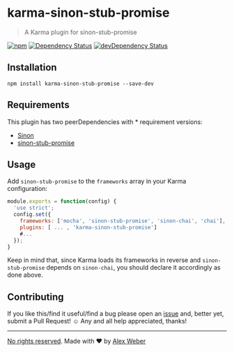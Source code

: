 # karma-sinon-stub-promise

> A Karma plugin for sinon-stub-promise

[![npm](https://img.shields.io/npm/v/karma-sinon-stub-promise.svg)](https://www.npmjs.com/package/karma-sinon-stub-promise) [![Dependency Status](https://david-dm.org/alexweber/karma-sinon-stub-promise.svg)](https://david-dm.org/alexweber/karma-sinon-stub-promise) [![devDependency Status](https://david-dm.org/alexweber/karma-sinon-stub-promise/dev-status.svg)](https://david-dm.org/alexweber/karma-sinon-stub-promise#info=devDependencies)

## Installation

```
npm install karma-sinon-stub-promise --save-dev
```

## Requirements

This plugin has two peerDependencies with * requirement versions:

- [Sinon](http://sinonjs.org/)
- [sinon-stub-promise](https://github.com/substantial/sinon-stub-promise)

## Usage

Add `sinon-stub-promise` to the `frameworks` array in your Karma configuration:

```js
module.exports = function(config) {
  'use strict';
  config.set({
    frameworks: ['mocha', 'sinon-stub-promise', 'sinon-chai', 'chai'],
    plugins: [ ... , 'karma-sinon-stub-promise']
    #...
  });
}
```

Keep in mind that, since Karma loads its frameworks in reverse and `sinon-stub-promise` depends on `sinon-chai`, you should declare it accordingly as done above.

## Contributing

If you like this/find it useful/find a bug please open an [issue](https://github.com/alexweber/karma-sinon-stub-promise/issues) and, better yet, submit a Pull Request! ☺ Any and all help appreciated, thanks!

---

[No rights reserved](http://unlicense.org/). Made with ♥ by [Alex Weber](https://twitter.com/alexweber15)

